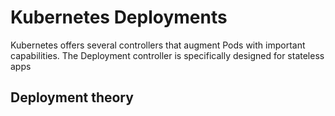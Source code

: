# Kubernetes Deployments
Kubernetes offers several controllers that augment Pods with important capabilities. The Deployment controller is specifically designed for stateless apps

## Deployment theory